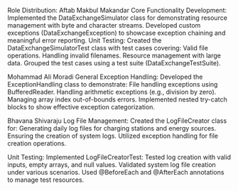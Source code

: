 Role Distribution:
Aftab Makbul Makandar
Core Functionality Development:
Implemented the DataExchangeSimulator class for demonstrating resource management with byte and character streams. Developed custom exceptions (DataExchangeException) to showcase exception chaining and meaningful error reporting. Unit Testing: Created the DataExchangeSimulatorTest class with test cases covering: Valid file operations. Handling invalid filenames. Resource management with large data. Grouped the test cases using a test suite (DataExchangeTestSuite).

Mohammad Ali Moradi
General Exception Handling:
Developed the ExceptionHandling class to demonstrate: File handling exceptions using BufferedReader. Handling arithmetic exceptions (e.g., division by zero). Managing array index out-of-bounds errors. Implemented nested try-catch blocks to show effective exception categorization.

Bhavana Shivaraju
Log File Management:
Created the LogFileCreator class for: Generating daily log files for charging stations and energy sources. Ensuring the creation of system logs. Utilized exception handling for file creation operations.

Unit Testing:
Implemented LogFileCreatorTest: Tested log creation with valid inputs, empty arrays, and null values. Validated system log file creation under various scenarios. Used @BeforeEach and @AfterEach annotations to manage test resources.
